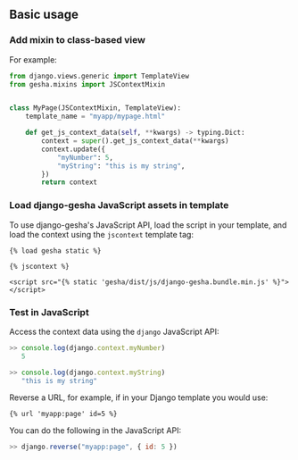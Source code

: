 ## Basic usage

### Add mixin to class-based view

For example:
```py
from django.views.generic import TemplateView
from gesha.mixins import JSContextMixin


class MyPage(JSContextMixin, TemplateView):
    template_name = "myapp/mypage.html"

    def get_js_context_data(self, **kwargs) -> typing.Dict:
        context = super().get_js_context_data(**kwargs)
        context.update({
            "myNumber": 5,
            "myString": "this is my string",
        })
        return context
```

### Load django-gesha JavaScript assets in template

To use django-gesha's JavaScript API, load the script in your template, and load the
context using the `jscontext` template tag:
```
{% load gesha static %}

{% jscontext %}

<script src="{% static 'gesha/dist/js/django-gesha.bundle.min.js' %}">
</script>
```

### Test in JavaScript

Access the context data using the `django` JavaScript API:
```js
>> console.log(django.context.myNumber)
   5

>> console.log(django.context.myString)
   "this is my string"
```

Reverse a URL, for example, if in your Django template you would use:
```
{% url 'myapp:page' id=5 %}
```

You can do the following in the JavaScript API:
```js
>> django.reverse("myapp:page", { id: 5 })
```
